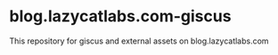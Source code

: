 # blog.lazycatlabs.com-giscus
This repository for giscus and external assets on blog.lazycatlabs.com
